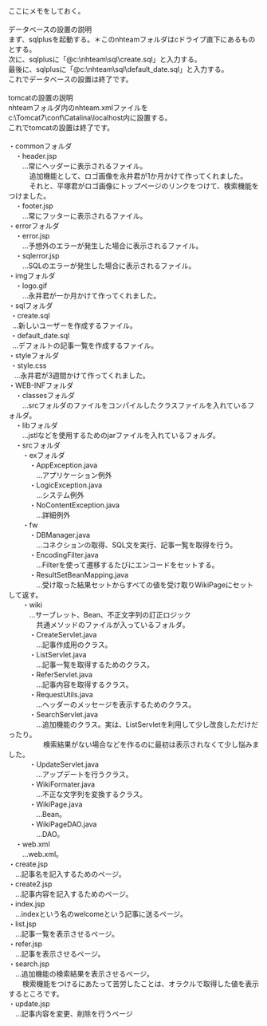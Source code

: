 ここにメモをしておく。<br><br>
データベースの設置の説明<br>
まず、sqlplusを起動する。＊このnhteamフォルダはcドライブ直下にあるものとする。<br>
次に、sqlplusに「@c:\nhteam\sql\create.sql」と入力する。<br>
最後に、sqlplusに「@c:\nhteam\sql\default_date.sql」と入力する。<br>
これでデータベースの設置は終了です。<br>
<br>
tomcatの設置の説明<br>
nhteamフォルダ内のnhteam.xmlファイルをc:\Tomcat7\conf\Catalina\localhost内に設置する。<br>
これでtomcatの設置は終了です。<br>
<br>
・commonフォルダ<br>
　・header.jsp<br>
　　…常にヘッダーに表示されるファイル。<br>
　　　追加機能として、ロゴ画像を永井君が1か月かけて作ってくれました。<br>
　　　それと、平塚君がロゴ画像にトップページのリンクをつけて、検索機能をつけました。<br>
　・footer.jsp<br>
　　…常にフッターに表示されるファイル。<br>
・errorフォルダ<br>
　・error.jsp<br>
　　…予想外のエラーが発生した場合に表示されるファイル。<br>
　・sqlerror.jsp<br>
　　…SQLのエラーが発生した場合に表示されるファイル。<br>
・imgフォルダ<br>
　・logo.gif<br>
　　…永井君が一か月かけて作ってくれました。<br>
・sqlフォルダ<br>
  ・create.sql<br>
    …新しいユーザーを作成するファイル。<br>
  ・default_date.sql<br>
    …デフォルトの記事一覧を作成するファイル。<br>
・styleフォルダ<br>
  ・style.css<br>
    …永井君が3週間かけて作ってくれました。<br>
・WEB-INFフォルダ<br>
　・classesフォルダ<br>
　　…srcフォルダのファイルをコンパイルしたクラスファイルを入れているフォルダ。<br>
　・libフォルダ<br>
　　…jstlなどを使用するためのjarファイルを入れているフォルダ。<br>
　・srcフォルダ<br>
　　・exフォルダ<br>
　　　・AppException.java<br>
　　　　…アプリケーション例外<br>
　　　・LogicException.java<br>
　　　　…システム例外<br>
　　　・NoContentException.java<br>
　　　　…詳細例外<br>
　　・fw<br>
　　　・DBManager.java<br>
　　　　…コネクションの取得、SQL文を実行、記事一覧を取得を行う。<br>
　　　・EncodingFilter.java<br>
　　　　…Filterを使って遷移するたびにエンコードをセットする。<br>
　　　・ResultSetBeanMapping.java<br>
　　　　…受け取った結果セットからすべての値を受け取りWikiPageにセットして返す。<br>
　　・wiki<br>
　　　…サーブレット、Bean、不正文字列の訂正ロジック<br>
　　　　共通メソッドのファイルが入っているフォルダ。<br>
　　　・CreateServlet.java<br>
　　　　…記事作成用のクラス。<br>
　　　・ListServlet.java<br>
　　　　…記事一覧を取得するためのクラス。<br>
　　　・ReferServlet.java<br>
　　　　…記事内容を取得するクラス。<br>
　　　・RequestUtils.java<br>
　　　　…ヘッダーのメッセージを表示するためのクラス。<br>
　　　・SearchServlet.java<br>
　　　　…追加機能のクラス。実は、ListServletを利用して少し改良しただけだったり。<br>
　　　　　検索結果がない場合などを作るのに最初は表示されなくて少し悩みました。<br>
　　　・UpdateServlet.java<br>
　　　　…アップデートを行うクラス。<br>
　　　・WikiFormater.java<br>
　　　　…不正な文字列を変換するクラス。<br>
　　　・WikiPage.java<br>
　　　　…Bean。<br>
　　　・WikiPageDAO.java<br>
　　　　…DAO。<br>
　・web.xml<br>
　　…web.xml。<br>
・create.jsp<br>
　…記事名を記入するためのページ。<br>
・create2.jsp<br>
　…記事内容を記入するためのページ。<br>
・index.jsp<br>
　…indexという名のwelcomeという記事に送るページ。<br>
・list.jsp<br>
　…記事一覧を表示させるページ。<br>
・refer.jsp<br>
　…記事を表示させるページ。<br>
・search.jsp<br>
　…追加機能の検索結果を表示させるページ。<br>
　　検索機能をつけるにあたって苦労したことは、オラクルで取得した値を表示するところです。<br>
・update.jsp<br>
　…記事内容を変更、削除を行うページ<br>
